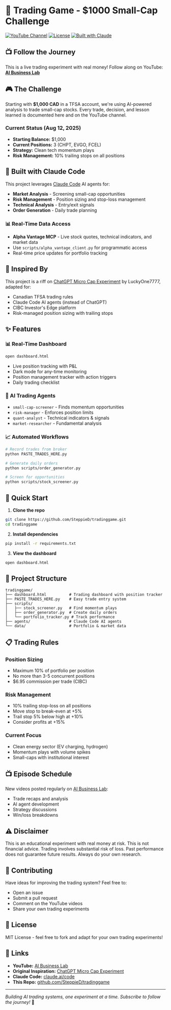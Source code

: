 # 🎯 Trading Game - $1000 Small-Cap Challenge

[![YouTube Channel](https://img.shields.io/badge/YouTube-AI%20Business%20Lab-red?style=for-the-badge&logo=youtube)](https://www.youtube.com/@aibusiness-lab)
[![License](https://img.shields.io/badge/license-MIT-blue.svg?style=for-the-badge)](LICENSE)
[![Built with Claude](https://img.shields.io/badge/Built%20with-Claude%20AI-purple?style=for-the-badge)](https://claude.ai)

## 📺 Follow the Journey

This is a live trading experiment with real money! Follow along on YouTube:
**[AI Business Lab](https://www.youtube.com/@aibusiness-lab)**

## 🎮 The Challenge

Starting with **$1,000 CAD** in a TFSA account, we're using AI-powered analysis to trade small-cap stocks. Every trade, decision, and lesson learned is documented here and on the YouTube channel.

### Current Status (Aug 12, 2025)
- **Starting Balance:** $1,000
- **Current Positions:** 3 (CHPT, EVGO, FCEL)
- **Strategy:** Clean tech momentum plays
- **Risk Management:** 10% trailing stops on all positions

## 🤖 Built with Claude Code

This project leverages [Claude Code](https://claude.ai/code) AI agents for:
- **Market Analysis** - Screening small-cap opportunities
- **Risk Management** - Position sizing and stop-loss management
- **Technical Analysis** - Entry/exit signals
- **Order Generation** - Daily trade planning

### 📊 Real-Time Data Access
- **Alpha Vantage MCP** - Live stock quotes, technical indicators, and market data
- Use `scripts/alpha_vantage_client.py` for programmatic access
- Real-time price updates for portfolio tracking

## 🔄 Inspired By

This project is a riff on [ChatGPT Micro Cap Experiment](https://github.com/LuckyOne7777/ChatGPT-Micro-Cap-Experiment) by LuckyOne7777, adapted for:
- Canadian TFSA trading rules
- Claude Code AI agents (instead of ChatGPT)
- CIBC Investor's Edge platform
- Risk-managed position sizing with trailing stops

## ✨ Features

### 📊 Real-Time Dashboard
```bash
open dashboard.html
```
- Live position tracking with P&L
- Dark mode for any-time monitoring
- Position management tracker with action triggers
- Daily trading checklist

### 🤖 AI Trading Agents
- `small-cap-screener` - Finds momentum opportunities
- `risk-manager` - Enforces position limits
- `quant-analyst` - Technical indicators & signals
- `market-researcher` - Fundamental analysis

### 📈 Automated Workflows
```bash
# Record trades from broker
python PASTE_TRADES_HERE.py

# Generate daily orders
python scripts/order_generator.py

# Screen for opportunities
python scripts/stock_screener.py
```

## 🚀 Quick Start

1. **Clone the repo**
```bash
git clone https://github.com/SteppieD/tradinggame.git
cd tradinggame
```

2. **Install dependencies**
```bash
pip install -r requirements.txt
```

3. **View the dashboard**
```bash
open dashboard.html
```

## 📁 Project Structure

```
tradinggame/
├── dashboard.html          # Trading dashboard with position tracker
├── PASTE_TRADES_HERE.py    # Easy trade entry system
├── scripts/
│   ├── stock_screener.py   # Find momentum plays
│   ├── order_generator.py  # Create daily orders
│   └── portfolio_tracker.py # Track performance
├── agents/                 # Claude Code AI agents
└── data/                   # Portfolio & market data
```

## 📋 Trading Rules

### Position Sizing
- Maximum 10% of portfolio per position
- No more than 3-5 concurrent positions
- $6.95 commission per trade (CIBC)

### Risk Management
- 10% trailing stop-loss on all positions
- Move stop to break-even at +5%
- Trail stop 5% below high at +10%
- Consider profits at +15%

### Current Focus
- Clean energy sector (EV charging, hydrogen)
- Momentum plays with volume spikes
- Small-caps with institutional interest

## 📺 Episode Schedule

New videos posted regularly on [AI Business Lab](https://www.youtube.com/@aibusiness-lab):
- Trade recaps and analysis
- AI agent development
- Strategy discussions
- Win/loss breakdowns

## ⚠️ Disclaimer

This is an educational experiment with real money at risk. This is not financial advice. Trading involves substantial risk of loss. Past performance does not guarantee future results. Always do your own research.

## 🤝 Contributing

Have ideas for improving the trading system? Feel free to:
- Open an issue
- Submit a pull request
- Comment on the YouTube videos
- Share your own trading experiments

## 📜 License

MIT License - feel free to fork and adapt for your own trading experiments!

## 🔗 Links

- **YouTube:** [AI Business Lab](https://www.youtube.com/@aibusiness-lab)
- **Original Inspiration:** [ChatGPT Micro Cap Experiment](https://github.com/LuckyOne7777/ChatGPT-Micro-Cap-Experiment)
- **Claude Code:** [claude.ai/code](https://claude.ai/code)
- **This Repo:** [github.com/SteppieD/tradinggame](https://github.com/SteppieD/tradinggame)

---

*Building AI trading systems, one experiment at a time. Subscribe to follow the journey!* 🚀